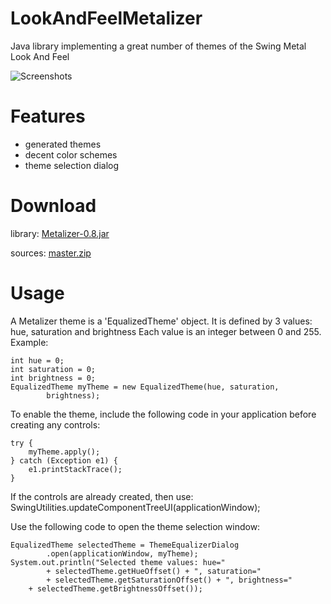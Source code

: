 LookAndFeelMetalizer
====================

Java library implementing a great number of themes of the Swing Metal Look And Feel

![Screenshots](https://raw.github.com/olitank/LookAndFeelMetalizer/master/screenshots/all.png)

Features
========

- generated themes
- decent color schemes
- theme selection dialog

Download
========

library: [Metalizer-0.8.jar](https://raw.github.com/olitank/LookAndFeelMetalizer/master/dist/Metalizer-0.8.jar)

sources: [master.zip](https://github.com/olitank/LookAndFeelMetalizer/archive/master.zip)

Usage
=====


A Metalizer theme is a 'EqualizedTheme' object.
It is defined by 3 values: hue, saturation and brightness 
Each value is an integer between 0 and 255.
Example:

    int hue = 0;
    int saturation = 0;
    int brightness = 0;
    EqualizedTheme myTheme = new EqualizedTheme(hue, saturation,
            brightness);

To enable the theme, 
include the following code in your application
before creating any controls:

    try {
        myTheme.apply();
    } catch (Exception e1) {
        e1.printStackTrace();
    }

If the controls are already created, then use:
    SwingUtilities.updateComponentTreeUI(applicationWindow);
    
Use the following code to
open the theme selection window:

    EqualizedTheme selectedTheme = ThemeEqualizerDialog
            .open(applicationWindow, myTheme);
    System.out.println("Selected theme values: hue="
            + selectedTheme.getHueOffset() + ", saturation="
            + selectedTheme.getSaturationOffset() + ", brightness="
        + selectedTheme.getBrightnessOffset());

